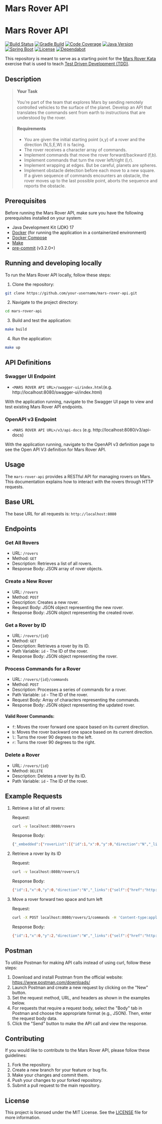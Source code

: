 # Mars Rover API

# Mars Rover API

[![Build Status](https://github.com/craigkilpatrick/mars-rover-api/actions/workflows/dependency-check.yml/badge.svg)](https://github.com/craigkilpatrick/mars-rover-api/actions/workflows/dependency-check.yml)
[![Gradle Build](https://github.com/craigkilpatrick/mars-rover-api/actions/workflows/gradle.yml/badge.svg)](https://github.com/craigkilpatrick/mars-rover-api/actions/workflows/gradle.yml)
[![Code Coverage](https://img.shields.io/codecov/c/github/craigkilpatrick/mars-rover-api?logo=codecov)](https://codecov.io/gh/craigkilpatrick/mars-rover-api)
[![Java Version](https://img.shields.io/badge/Java-17-blue?logo=java)](https://www.oracle.com/java/)
[![Spring Boot](https://img.shields.io/badge/Spring%20Boot-3.2.4-brightgreen?logo=springboot)](https://spring.io/projects/spring-boot)
[![License](https://img.shields.io/github/license/craigkilpatrick/mars-rover-api)](https://github.com/craigkilpatrick/mars-rover-api/blob/main/LICENSE)
[![Dependabot](https://img.shields.io/badge/Dependabot-enabled-brightgreen?logo=dependabot)](https://github.com/craigkilpatrick/mars-rover-api/network/updates)

This repository is meant to serve as a starting point for the [Mars Rover Kata](https://kata-log.rocks/mars-rover-kata) exercise that is used to teach [Test Driven Development (TDD)](https://martinfowler.com/bliki/TestDrivenDevelopment.html).


## Description

> #### Your Task
> You’re part of the team that explores Mars by sending remotely controlled vehicles to the surface of the planet. Develop an API that translates the commands sent from earth to instructions that are understood by the rover.

> #### Requirements
> - You are given the initial starting point (x,y) of a rover and the direction (N,S,E,W) it is facing.
> - The rover receives a character array of commands.
> - Implement commands that move the rover forward/backward (f,b).
> - Implement commands that turn the rover left/right (l,r).
> - Implement wrapping at edges. But be careful, planets are spheres.
> - Implement obstacle detection before each move to a new square. If a given sequence of commands encounters an obstacle, the rover moves up to the last possible point, aborts the sequence and reports the obstacle.

## Prerequisites
Before running the Mars Rover API, make sure you have the following prerequisites installed on your system:

- Java Development Kit (JDK) 17
- [Docker](https://docs.docker.com/get-docker/) (for running the application in a containerized environment)
- [Docker Compose](https://docs.docker.com/compose/install/#scenario-one-install-docker-desktop)
- [Make](https://www.gnu.org/software/make/#download)
- [pre-commit](https://pre-commit.com/#install) (v3.2.0+)

## Running and developing locally

To run the Mars Rover API locally, follow these steps:

1. Clone the repository:

  ```bash
  git clone https://github.com/your-username/mars-rover-api.git
  ```

2. Navigate to the project directory:

  ```bash
  cd mars-rover-api
  ```

3. Build and test the application:

  ```bash
  make build
  ```

4. Run the application:

  ```bash
  make up
  ```

## API Definitions

### Swagger UI Endpoint

   - `<MARS ROVER API URL>/swagger-ui/index.html`(e.g. http://localhost:8080/swagger-ui/index.html)

With the application running, navigate to the Swagger UI page to view and test existing Mars Rover API endpoints.

### OpenAPI v3 Endpoint

   - `<MARS ROVER API URL>/v3/api-docs` (e.g. http://localhost:8080/v3/api-docs)

With the application running, navigate to the OpenAPI v3 definition page to see the Open API V3 definition for Mars Rover API.

## Usage

The `mars-rover-api` provides a RESTful API for managing rovers on Mars. This documentation explains how to interact with the rovers through HTTP requests.

## Base URL

The base URL for all requests is: `http://localhost:8080`

## Endpoints

### Get All Rovers

- URL: `/rovers`
- Method: `GET`
- Description: Retrieves a list of all rovers.
- Response Body: JSON array of rover objects.

### Create a New Rover

- URL: `/rovers`
- Method: `POST`
- Description: Creates a new rover.
- Request Body: JSON object representing the new rover.
- Response Body: JSON object representing the created rover.

### Get a Rover by ID

- URL: `/rovers/{id}`
- Method: `GET`
- Description: Retrieves a rover by its ID.
- Path Variable: `id` - The ID of the rover.
- Response Body: JSON object representing the rover.

### Process Commands for a Rover

- URL: `/rovers/{id}/commands`
- Method: `POST`
- Description: Processes a series of commands for a rover.
- Path Variable: `id` - The ID of the rover.
- Request Body: Array of characters representing the commands.
- Response Body: JSON object representing the updated rover.

#### Valid Rover Commands:
- `f`: Moves the rover forward one space based on its current direction.
- `b`: Moves the rover backward one space based on its current direction.
- `l`: Turns the rover 90 degrees to the left.
- `r`: Turns the rover 90 degrees to the right.

### Delete a Rover

- URL: `/rovers/{id}`
- Method: `DELETE`
- Description: Deletes a rover by its ID.
- Path Variable: `id` - The ID of the rover.

## Example Requests

1. Retrieve a list of all rovers:

    Request:
    ```bash
    curl -v localhost:8080/rovers
    ```
    Response Body:
    ```bash
    {"_embedded":{"roverList":[{"id":1,"x":0,"y":0,"direction":"N","_links":{"self":{"href":"http://localhost:8080/rovers/1"},"rovers":{"href":"http://localhost:8080/rovers"}}},{"id":2,"x":1,"y":2,"direction":"N","_links":{"self":{"href":"http://localhost:8080/rovers/2"},"rovers":{"href":"http://localhost:8080/rovers"}}},{"id":3,"x":3,"y":3,"direction":"W","_links":{"self":{"href":"http://localhost:8080/rovers/3"},"rovers":{"href":"http://localhost:8080/rovers"}}},{"id":4,"x":98,"y":98,"direction":"E","_links":{"self":{"href":"http://localhost:8080/rovers/4"},"rovers":{"href":"http://localhost:8080/rovers"}}}]},"_links":{"self":{"href":"http://localhost:8080/rovers"}}}
    ```
2. Retrieve a rover by its ID

    Request:
    ```bash
    curl -v localhost:8080/rovers/1
    ```
    Response Body:
    ```bash
    {"id":1,"x":0,"y":0,"direction":"N","_links":{"self":{"href":"http://localhost:8080/rovers/1"},"rovers":{"href":"http://localhost:8080/rovers"}}}
    ```
3. Move a rover forward two space and turn left

    Request:
    ```bash
    curl -X POST localhost:8080/rovers/1/commands -H 'Content-type:application/json' -d '["f","f","l"]'
    ```
    Response Body:
    ```bash
    {"id":1,"x":0,"y":2,"direction":"W","_links":{"self":{"href":"http://localhost:8080/rovers/1"},"rovers":{"href":"http://localhost:8080/rovers"}}}
    ```

## Postman

To utilize Postman for making API calls instead of using curl, follow these steps:

1. Download and install Postman from the official website: https://www.postman.com/downloads/
2. Launch Postman and create a new request by clicking on the "New" button.
3. Set the request method, URL, and headers as shown in the examples below.
4. For requests that require a request body, select the "Body" tab in Postman and choose the appropriate format (e.g., JSON). Then, enter the request body data.
5. Click the "Send" button to make the API call and view the response.

## Contributing

If you would like to contribute to the Mars Rover API, please follow these guidelines:

1. Fork the repository.
2. Create a new branch for your feature or bug fix.
3. Make your changes and commit them.
4. Push your changes to your forked repository.
5. Submit a pull request to the main repository.

## License

This project is licensed under the MIT License. See the [LICENSE](LICENSE) file for more information.
